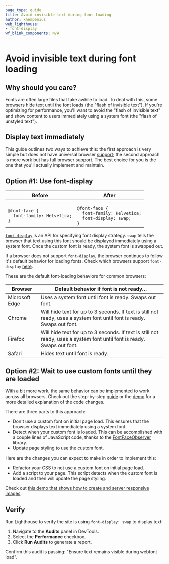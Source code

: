 ```yaml
---
page_type: guide
title: Avoid invisible text during font loading
author: khempenius
web_lighthouse:
- font-display
wf_blink_components: N/A
---
```


# Avoid invisible text during font loading

## Why should you care?

Fonts are often large files that take awhile to load. To deal with this, some
browsers hide text until the font loads (the "flash of invisible text"). If
you're optimizing for performance, you'll want to avoid the "flash of invisible
text" and show content to users immediately using a system font (the "flash of
unstyled text").

## Display text immediately

This guide outlines two ways to achieve this: the first approach is very simple
but does not have universal browser
[support](https://caniuse.com/#search=font-display); the second approach is more
work but has full browser support. The best choice for you is the one that
you'll actually implement and maintain.

## Option #1: Use font-display

<table>
<thead>
<tr>
<th>Before</th>
<th>After</th>
</tr>
</thead>
<tbody>
<tr>
<td>
<code>
@font-face {
  font-family: Helvetica;
}
</code>
</td>
<td>
<code>
@font-face {
  font-family: Helvetica;
  font-display: swap;
}
</code>
</td>
</tr>
</tbody>
</table>

[`font-display`](https://developer.mozilla.org/en-US/docs/Web/CSS/@font-face/font-display)
is an API for specifying font display strategy. ``swap`` tells the browser that
text using this font should be displayed immediately using a system font. Once
the custom font is ready, the system font is swapped out.

If a browser does not support `font-display`, the browser continues to follow
it's default behavior for loading fonts. Check which browsers support
`font-display` [here](https://caniuse.com/#search=font-display).

These are the default font-loading behaviors for common browsers:

<table>
<thead>
<tr>
<th><strong>Browser</strong></th>
<th><strong>Default behavior if font is not ready…</strong></th>
</tr>
</thead>
<tbody>
<tr>
<td>Microsoft Edge</td>
<td>Uses a system font until font is ready. Swaps out font.</td>
</tr>
<tr>
<td>Chrome</td>
<td>Will hide text for up to 3 seconds. If text is still not ready, uses a
system font until font is ready. Swaps out font.</td>
</tr>
<tr>
<td>Firefox</td>
<td>Will hide text for up to 3 seconds. If text is still not ready, uses a
system font until font is ready. Swaps out font. </td>
</tr>
<tr>
<td>Safari</td>
<td>Hides text until font is ready.</td>
</tr>
</tbody>
</table>

## Option #2: Wait to use custom fonts until they are loaded

With a bit more work, the same behavior can be implemented to work across all
browsers. Check out the step-by-step [guide](./codelab-avoid-invisible-text.md) or the [demo](https://glitch.com/~font-observer-demo) for a more detailed
explanation of the code changes.

There are three parts to this approach:

+  Don't use a custom font on initial page load. This ensures that the
    browser displays text immediately using a system font.
+  Detect when your custom font is loaded. This can be accomplished with a
    couple lines of JavaScript code, thanks to the [FontFaceObserver](https://github.com/bramstein/fontfaceobserver) library.
+  Update page styling to use the custom font.

Here are the changes you can expect to make in order to implement this:

+  Refactor your CSS to not use a custom font on initial page load.
+  Add a script to your page. This script detects when the custom font is
    loaded and then will update the page styling.

Check out [this demo that shows how to create and server responsive images](https://glitch.com/~font-observer-demo).

## Verify

Run Lighthouse to verify the site is using `font-display: swap` to display
text:

1. Navigate to the **Audits** panel in DevTools.
1. Select the **Performance** checkbox.
1. Click **Run Audits** to generate a report. 

Confirm this audit is passing: "Ensure text remains visible during webfont
load". 
